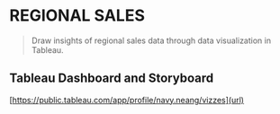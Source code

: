 # REGIONAL SALES
> Draw insights of regional sales data through data visualization in Tableau. 


## Tableau Dashboard and Storyboard

[https://public.tableau.com/app/profile/navy.neang/vizzes](url)



